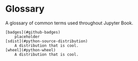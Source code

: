 # Glossary

A glossary of common terms used throughout Jupyter Book.

```{glossary}
[badges](#github-badges)
    placeholder
[sdist](#python-source-distribution)
    A distribution that is cool.
[wheel](#python-wheel)
    A distribution that is cool.

```
